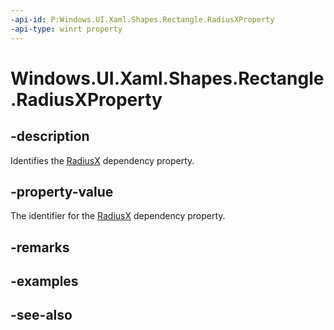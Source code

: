 ```yaml
---
-api-id: P:Windows.UI.Xaml.Shapes.Rectangle.RadiusXProperty
-api-type: winrt property
---
```


<!-- Property syntax
public Windows.UI.Xaml.DependencyProperty RadiusXProperty { get; }
-->

# Windows.UI.Xaml.Shapes.Rectangle.RadiusXProperty

## -description
Identifies the [RadiusX](rectangle_radiusx.md) dependency property.



## -property-value
The identifier for the [RadiusX](rectangle_radiusx.md) dependency property.

## -remarks

## -examples

## -see-also
